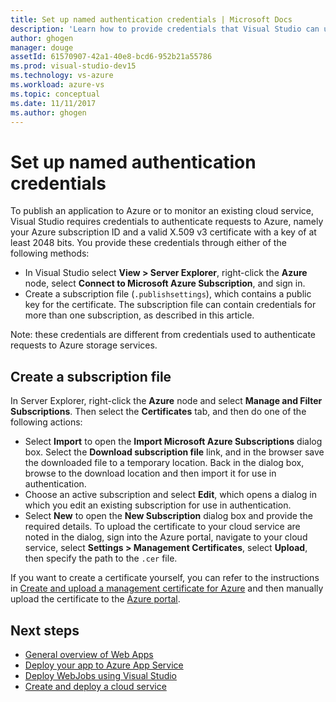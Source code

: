 ```yaml
---
title: Set up named authentication credentials | Microsoft Docs
description: 'Learn how to provide credentials that Visual Studio can use to authenticate requests to Azure, so you can publish an application to Azure from Visual Studio or monitor an existing cloud service.'
author: ghogen
manager: douge
assetId: 61570907-42a1-40e8-bcd6-952b21a55786
ms.prod: visual-studio-dev15
ms.technology: vs-azure
ms.workload: azure-vs
ms.topic: conceptual
ms.date: 11/11/2017
ms.author: ghogen
---
```

# Set up named authentication credentials

To publish an application to Azure or to monitor an existing cloud service, Visual Studio requires credentials to authenticate requests to Azure, namely your Azure subscription ID and a valid X.509 v3 certificate with a key of at least 2048 bits. You provide these credentials through either of the following methods:

- In Visual Studio select **View > Server Explorer**, right-click the **Azure** node, select **Connect to Microsoft Azure Subscription**, and sign in.
- Create a subscription file (`.publishsettings`), which contains a public key for the certificate. The subscription file can contain credentials for more than one subscription, as described in this article.

Note: these credentials are different from credentials used to authenticate requests to Azure storage services.

## Create a subscription file

In Server Explorer, right-click the **Azure** node and select **Manage and Filter Subscriptions**. Then select the **Certificates** tab, and then do one of the following actions:

- Select **Import** to open the **Import Microsoft Azure Subscriptions** dialog box. Select the **Download subscription file** link, and in the browser save the downloaded file to a temporary location. Back in the dialog box, browse to the download location and then import it for use in authentication.
- Choose an active subscription and select **Edit**, which opens a dialog in which you edit an existing subscription for use in authentication.
- Select **New** to open the **New Subscription** dialog box and provide the required details. To upload the certificate to your cloud service are noted in the dialog, sign into the Azure portal, navigate to your cloud service, select **Settings > Management Certificates**, select **Upload**, then specify the path to the `.cer` file.

If you want to create a certificate yourself, you can refer to the instructions in [Create and upload a management certificate for Azure](https://msdn.microsoft.com/library/windowsazure/gg551722.aspx) and then manually upload the certificate to the [Azure portal](https://portal.azure.com/).

## Next steps

- [General overview of Web Apps](https://docs.microsoft.com/azure/app-service/)
- [Deploy your app to Azure App Service](https://docs.microsoft.com/azure/app-service/app-service-deploy-local-git)
- [Deploy WebJobs using Visual Studio](https://docs.microsoft.com/azure/app-service/websites-dotnet-deploy-webjobs)
- [Create and deploy a cloud service](https://docs.microsoft.com/azure/cloud-services/cloud-services-how-to-create-deploy-portal)